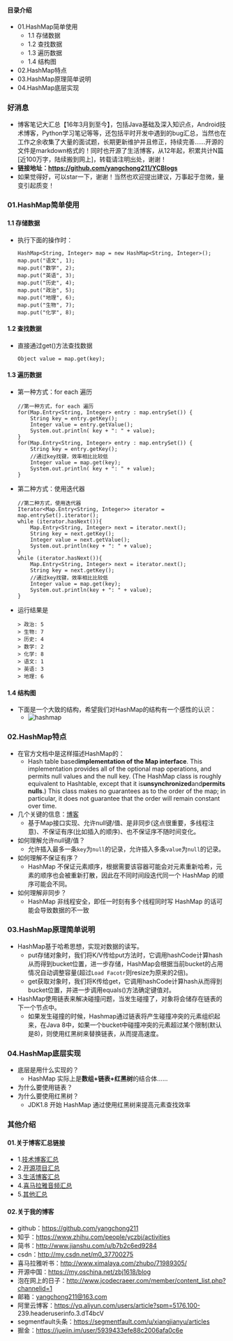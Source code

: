 #### 目录介绍
- 01.HashMap简单使用
    - 1.1 存储数据
    - 1.2 查找数据
    - 1.3 遍历数据
    - 1.4 结构图
- 02.HashMap特点
- 03.HashMap原理简单说明
- 04.HashMap底层实现


### 好消息
- 博客笔记大汇总【16年3月到至今】，包括Java基础及深入知识点，Android技术博客，Python学习笔记等等，还包括平时开发中遇到的bug汇总，当然也在工作之余收集了大量的面试题，长期更新维护并且修正，持续完善……开源的文件是markdown格式的！同时也开源了生活博客，从12年起，积累共计N篇[近100万字，陆续搬到网上]，转载请注明出处，谢谢！
- **链接地址：https://github.com/yangchong211/YCBlogs**
- 如果觉得好，可以star一下，谢谢！当然也欢迎提出建议，万事起于忽微，量变引起质变！





### 01.HashMap简单使用
#### 1.1 存储数据
- 执行下面的操作时：
    ```
    HashMap<String, Integer> map = new HashMap<String, Integer>();
    map.put("语文", 1);
    map.put("数学", 2);
    map.put("英语", 3);
    map.put("历史", 4);
    map.put("政治", 5);
    map.put("地理", 6);
    map.put("生物", 7);
    map.put("化学", 8);
    ```


#### 1.2 查找数据
- 直接通过get()方法查找数据
    ```
    Object value = map.get(key);
    ```



#### 1.3 遍历数据
- 第一种方式：for each 遍历
    ```
    //第一种方式，for each 遍历
    for(Map.Entry<String, Integer> entry : map.entrySet()) {
        String key = entry.getKey();
        Integer value = entry.getValue();
        System.out.println( key + ": " + value);
    }
    for(Map.Entry<String, Integer> entry : map.entrySet()) {
        String key = entry.getKey();
        //通过key找键，效率相比比较低
        Integer value = map.get(key);
        System.out.println( key + ": " + value);
    }
    ```
- 第二种方式：使用迭代器
    ```
    //第二种方式，使用迭代器
    Iterator<Map.Entry<String, Integer>> iterator = map.entrySet().iterator();
    while (iterator.hasNext()){
        Map.Entry<String, Integer> next = iterator.next();
        String key = next.getKey();
        Integer value = next.getValue();
        System.out.println(key + ": " + value);
    }
    while (iterator.hasNext()){
        Map.Entry<String, Integer> next = iterator.next();
        String key = next.getKey();
        //通过key找键，效率相比比较低
        Integer value = map.get(key);
        System.out.println(key + ": " + value);
    }
    ```
- 运行结果是
    ```
    > 政治: 5  
    > 生物: 7  
    > 历史: 4  
    > 数学: 2  
    > 化学: 8  
    > 语文: 1  
    > 英语: 3  
    > 地理: 6
    ```



#### 1.4 结构图
- 下面是一个大致的结构，希望我们对HashMap的结构有一个感性的认识：  
    - ![](https://cloud.githubusercontent.com/assets/1736354/6957741/0c039b1c-d933-11e4-8c1e-7558a8766272.png "hashmap")





### 02.HashMap特点
- 在官方文档中是这样描述HashMap的：
    - Hash table based**implementation of the Map interface**. This implementation provides all of the optional map operations, and permits null values and the null key. \(The HashMap class is roughly equivalent to Hashtable, except that it is**unsynchronized**and**permits nulls**.\) This class makes no guarantees as to the order of the map; in particular, it does not guarantee that the order will remain constant over time.
- 几个关键的信息：[博客](https://github.com/yangchong211/YCBlogs)
    - 基于Map接口实现、允许null键/值、是非同步(这点很重要，多线程注意)、不保证有序(比如插入的顺序)、也不保证序不随时间变化。
- 如何理解允许null键/值？
    - 允许插入最多一条`key`为`null`的记录，允许插入多条`value`为`null`的记录。
- 如何理解不保证有序？
    - HashMap 不保证元素顺序，根据需要该容器可能会对元素重新哈希，元素的顺序也会被重新打散，因此在不同时间段迭代同一个 HashMap 的顺序可能会不同。
- 如何理解非同步？
    - HashMap 非线程安全，即任一时刻有多个线程同时写 HashMap 的话可能会导致数据的不一致



### 03.HashMap原理简单说明
- HashMap基于哈希思想，实现对数据的读写。
    - put存储对象时，我们将K/V传给put方法时，它调用hashCode计算hash从而得到bucket位置，进一步存储，HashMap会根据当前bucket的占用情况自动调整容量\(超过`Load Facotr`则resize为原来的2倍\)。
    - get获取对象时，我们将K传给get，它调用hashCode计算hash从而得到bucket位置，并进一步调用equals\(\)方法确定键值对。
- HashMap使用链表来解决碰撞问题，当发生碰撞了，对象将会储存在链表的下一个节点中。 
    - 如果发生碰撞的时候，Hashmap通过链表将产生碰撞冲突的元素组织起来，在Java 8中，如果一个bucket中碰撞冲突的元素超过某个限制\(默认是8\)，则使用红黑树来替换链表，从而提高速度。



### 04.HashMap底层实现
- 底层是用什么实现的？
    - HashMap 实际上是**数组+链表+红黑树**的结合体……
- 为什么要使用链表？
- 为什么要使用红黑树？
    - JDK1.8 开始 HashMap 通过使用红黑树来提高元素查找效率





### 其他介绍
#### 01.关于博客汇总链接
- 1.[技术博客汇总](https://www.jianshu.com/p/614cb839182c)
- 2.[开源项目汇总](https://blog.csdn.net/m0_37700275/article/details/80863574)
- 3.[生活博客汇总](https://blog.csdn.net/m0_37700275/article/details/79832978)
- 4.[喜马拉雅音频汇总](https://www.jianshu.com/p/f665de16d1eb)
- 5.[其他汇总](https://www.jianshu.com/p/53017c3fc75d)



#### 02.关于我的博客
- github：https://github.com/yangchong211
- 知乎：https://www.zhihu.com/people/yczbj/activities
- 简书：http://www.jianshu.com/u/b7b2c6ed9284
- csdn：http://my.csdn.net/m0_37700275
- 喜马拉雅听书：http://www.ximalaya.com/zhubo/71989305/
- 开源中国：https://my.oschina.net/zbj1618/blog
- 泡在网上的日子：http://www.jcodecraeer.com/member/content_list.php?channelid=1
- 邮箱：yangchong211@163.com
- 阿里云博客：https://yq.aliyun.com/users/article?spm=5176.100- 239.headeruserinfo.3.dT4bcV
- segmentfault头条：https://segmentfault.com/u/xiangjianyu/articles
- 掘金：https://juejin.im/user/5939433efe88c2006afa0c6e


